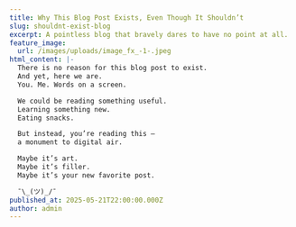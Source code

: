 ```yaml
---
title: Why This Blog Post Exists, Even Though It Shouldn’t
slug: shouldnt-exist-blog
excerpt: A pointless blog that bravely dares to have no point at all.
feature_image:
  url: /images/uploads/image_fx_-1-.jpeg
html_content: |-
  There is no reason for this blog post to exist.
  And yet, here we are.
  You. Me. Words on a screen.

  We could be reading something useful.
  Learning something new.
  Eating snacks.

  But instead, you’re reading this —
  a monument to digital air.

  Maybe it’s art.
  Maybe it’s filler.
  Maybe it’s your new favorite post.

  ¯\_(ツ)_/¯
published_at: 2025-05-21T22:00:00.000Z
author: admin
---
```

